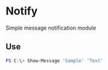 # Notify

Simple message notification module


## Use

```powershell
PS C:\> Show-Message 'Sample' 'Text'
```

